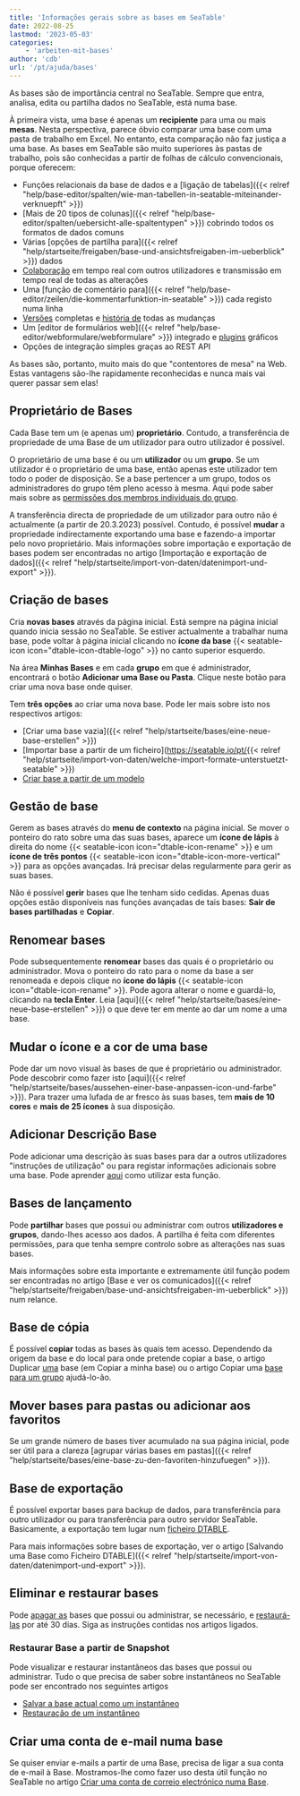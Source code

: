 ```yaml
---
title: 'Informações gerais sobre as bases em SeaTable'
date: 2022-08-25
lastmod: '2023-05-03'
categories:
    - 'arbeiten-mit-bases'
author: 'cdb'
url: '/pt/ajuda/bases'
---
```


As bases são de importância central no SeaTable. Sempre que entra, analisa, edita ou partilha dados no SeaTable, está numa base.

À primeira vista, uma base é apenas um **recipiente** para uma ou mais **mesas**. Nesta perspectiva, parece óbvio comparar uma base com uma pasta de trabalho em Excel. No entanto, esta comparação não faz justiça a uma base. As bases em SeaTable são muito superiores às pastas de trabalho, pois são conhecidas a partir de folhas de cálculo convencionais, porque oferecem:

- Funções relacionais da base de dados e a [ligação de tabelas]({{< relref "help/base-editor/spalten/wie-man-tabellen-in-seatable-miteinander-verknuepft" >}})
- [Mais de 20 tipos de colunas]({{< relref "help/base-editor/spalten/uebersicht-alle-spaltentypen" >}}) cobrindo todos os formatos de dados comuns
- Várias [opções de partilha para]({{< relref "help/startseite/freigaben/base-und-ansichtsfreigaben-im-ueberblick" >}}) dados
- [Colaboração](https://seatable.io/pt/docs/seatable-nutzen/zusammenarbeit/) em tempo real com outros utilizadores e transmissão em tempo real de todas as alterações
- Uma [função de comentário para]({{< relref "help/base-editor/zeilen/die-kommentarfunktion-in-seatable" >}}) cada registo numa linha
- [Versões](https://seatable.io/pt/docs/historie-und-versionen/moeglichkeiten-der-datenwiederherstellung/) completas e [história de](https://seatable.io/pt/docs/historie-und-versionen/historie-und-logs/) todas as mudanças
- Um [editor de formulários web]({{< relref "help/base-editor/webformulare/webformulare" >}}) integrado e [plugins](https://seatable.io/pt/docs/seatable-nutzen/ansichten/) gráficos
- Opções de integração simples graças ao REST API

As bases são, portanto, muito mais do que "contentores de mesa" na Web. Estas vantagens são-lhe rapidamente reconhecidas e nunca mais vai querer passar sem elas!

## Proprietário de Bases

Cada Base tem um (e apenas um) **proprietário**. Contudo, a transferência de propriedade de uma Base de um utilizador para outro utilizador é possível.

O proprietário de uma base é ou um **utilizador** ou um **grupo**. Se um utilizador é o proprietário de uma base, então apenas este utilizador tem todo o poder de disposição. Se a base pertencer a um grupo, todos os administradores do grupo têm pleno acesso à mesma. Aqui pode saber mais sobre as [permissões dos membros individuais do grupo](https://seatable.io/pt/docs/arbeiten-mit-gruppen/gruppenmitglieder-und-ihre-berechtigungen/).

A transferência directa de propriedade de um utilizador para outro não é actualmente (a partir de 20.3.2023) possível. Contudo, é possível **mudar** a propriedade indirectamente exportando uma base e fazendo-a importar pelo novo proprietário. Mais informações sobre importação e exportação de bases podem ser encontradas no artigo [Importação e exportação de dados]({{< relref "help/startseite/import-von-daten/datenimport-und-export" >}}).

## Criação de bases

Cria **novas bases** através da página inicial. Está sempre na página inicial quando inicia sessão no SeaTable. Se estiver actualmente a trabalhar numa base, pode voltar à página inicial clicando no **ícone da base** {{< seatable-icon icon="dtable-icon-dtable-logo" >}} no canto superior esquerdo.

Na área **Minhas Bases** e em cada **grupo** em que é administrador, encontrará o botão **Adicionar uma Base ou Pasta**. Clique neste botão para criar uma nova base onde quiser.

Tem **três opções** ao criar uma nova base. Pode ler mais sobre isto nos respectivos artigos:

- [Criar uma base vazia]({{< relref "help/startseite/bases/eine-neue-base-erstellen" >}})
- [Importar base a partir de um ficheiro](https://seatable.io/pt/{{< relref "help/startseite/import-von-daten/welche-import-formate-unterstuetzt-seatable" >}})
- [Criar base a partir de um modelo](https://seatable.io/pt/docs/arbeiten-mit-bases/anlegen-einer-base-mithilfe-einer-vorlage/)

## Gestão de base

Gerem as bases através do **menu de contexto** na página inicial. Se mover o ponteiro do rato sobre uma das suas bases, aparece um **ícone de lápis** à direita do nome {{< seatable-icon icon="dtable-icon-rename" >}} e um **ícone de três pontos** {{< seatable-icon icon="dtable-icon-more-vertical" >}} para as opções avançadas. Irá precisar delas regularmente para gerir as suas bases.

Não é possível **gerir** bases que lhe tenham sido cedidas. Apenas duas opções estão disponíveis nas funções avançadas de tais bases: **Sair de bases partilhadas** e **Copiar**.

## Renomear bases

Pode subsequentemente **renomear** bases das quais é o proprietário ou administrador. Mova o ponteiro do rato para o nome da base a ser renomeada e depois clique no **ícone do lápis** {{< seatable-icon icon="dtable-icon-rename" >}}. Pode agora alterar o nome e guardá-lo, clicando na **tecla Enter**. Leia [aqui]({{< relref "help/startseite/bases/eine-neue-base-erstellen" >}}) o que deve ter em mente ao dar um nome a uma base.

## Mudar o ícone e a cor de uma base

Pode dar um novo visual às bases de que é proprietário ou administrador. Pode descobrir como fazer isto [aqui]({{< relref "help/startseite/bases/aussehen-einer-base-anpassen-icon-und-farbe" >}}). Para trazer uma lufada de ar fresco às suas bases, tem **mais de 10 cores** e **mais de 25 ícones** à sua disposição.

## Adicionar Descrição Base

Pode adicionar uma descrição às suas bases para dar a outros utilizadores "instruções de utilização" ou para registar informações adicionais sobre uma base. Pode aprender [aqui](https://seatable.io/pt/docs/arbeiten-mit-bases/wie-man-einer-base-eine-beschreibung-hinzufuegt/) como utilizar esta função.

## Bases de lançamento

Pode **partilhar** bases que possui ou administrar com outros **utilizadores e grupos**, dando-lhes acesso aos dados. A partilha é feita com diferentes permissões, para que tenha sempre controlo sobre as alterações nas suas bases.

Mais informações sobre esta importante e extremamente útil função podem ser encontradas no artigo [Base e ver os comunicados]({{< relref "help/startseite/freigaben/base-und-ansichtsfreigaben-im-ueberblick" >}}) num relance.

## Base de cópia

É possível **copiar** todas as bases às quais tem acesso. Dependendo da origem da base e do local para onde pretende copiar a base, o artigo Duplicar [uma](https://seatable.io/pt/docs/arbeiten-mit-bases/duplizieren-einer-bestehenden-base/) base (em Copiar a minha base) ou o artigo Copiar uma [base para um grupo](https://seatable.io/pt/docs/arbeiten-mit-bases/eine-base-in-eine-gruppe-kopieren/) ajudá-lo-ão.

## Mover bases para pastas ou adicionar aos favoritos

Se um grande número de bases tiver acumulado na sua página inicial, pode ser útil para a clareza [agrupar várias bases em pastas]({{< relref "help/startseite/bases/eine-base-zu-den-favoriten-hinzufuegen" >}}).

## Base de exportação

É possível exportar bases para backup de dados, para transferência para outro utilizador ou para transferência para outro servidor SeaTable. Basicamente, a exportação tem lugar num [ficheiro DTABLE](https://seatable.io/pt/docs/import-von-daten/dtable-dateiformat/).

Para mais informações sobre bases de exportação, ver o artigo [Salvando uma Base como Ficheiro DTABLE]({{< relref "help/startseite/import-von-daten/datenimport-und-export" >}}).

## Eliminar e restaurar bases

Pode [apagar as](https://seatable.io/pt/docs/arbeiten-mit-bases/loeschen-einer-base/) bases que possui ou administrar, se necessário, e [restaurá-las](https://seatable.io/pt/docs/historie-und-versionen/eine-geloeschte-base-wiederherstellen/) por até 30 dias. Siga as instruções contidas nos artigos ligados.

### Restaurar Base a partir de Snapshot

Pode visualizar e restaurar instantâneos das bases que possui ou administrar. Tudo o que precisa de saber sobre instantâneos no SeaTable pode ser encontrado nos seguintes artigos

- [Salvar a base actual como um instantâneo](https://seatable.io/pt/docs/historie-und-versionen/speichern-der-aktuellen-base-als-snapshot/)
- [Restauração de um instantâneo](https://seatable.io/pt/docs/historie-und-versionen/wiederherstellung-eines-snapshots/)

## Criar uma conta de e-mail numa base

Se quiser enviar e-mails a partir de uma Base, precisa de ligar a sua conta de e-mail à Base. Mostramos-lhe como fazer uso desta útil função no SeaTable no artigo [Criar uma conta de correio electrónico numa Base](https://seatable.io/pt/docs/arbeiten-mit-bases/einrichtung-eines-e-mail-kontos-in-einer-base/).
